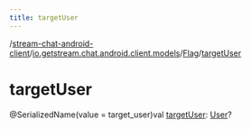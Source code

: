 ```yaml
---
title: targetUser
---
```

/[stream-chat-android-client](../../index.md)/[io.getstream.chat.android.client.models](../index.md)/[Flag](index.md)/[targetUser](targetUser.md)  
  
  
  
# targetUser  
@SerializedName(value = target_user)val [targetUser](targetUser.md): [User](../User/index.md)?
